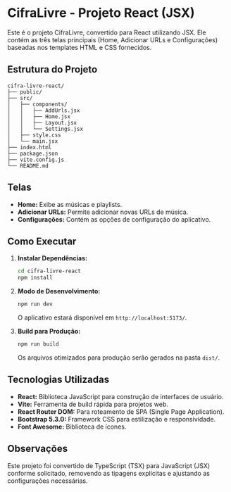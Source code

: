# CifraLivre - Projeto React (JSX)

Este é o projeto CifraLivre, convertido para React utilizando JSX. Ele contém as três telas principais (Home, Adicionar URLs e Configurações) baseadas nos templates HTML e CSS fornecidos.

## Estrutura do Projeto

```
cifra-livre-react/
├── public/
├── src/
│   ├── components/
│   │   ├── AddUrls.jsx
│   │   ├── Home.jsx
│   │   ├── Layout.jsx
│   │   └── Settings.jsx
│   ├── style.css
│   └── main.jsx
├── index.html
├── package.json
├── vite.config.js
└── README.md
```

## Telas

-   **Home:** Exibe as músicas e playlists.
-   **Adicionar URLs:** Permite adicionar novas URLs de música.
-   **Configurações:** Contém as opções de configuração do aplicativo.

## Como Executar

1.  **Instalar Dependências:**
    ```bash
    cd cifra-livre-react
    npm install
    ```

2.  **Modo de Desenvolvimento:**
    ```bash
    npm run dev
    ```
    O aplicativo estará disponível em `http://localhost:5173/`.

3.  **Build para Produção:**
    ```bash
    npm run build
    ```
    Os arquivos otimizados para produção serão gerados na pasta `dist/`.

## Tecnologias Utilizadas

-   **React:** Biblioteca JavaScript para construção de interfaces de usuário.
-   **Vite:** Ferramenta de build rápida para projetos web.
-   **React Router DOM:** Para roteamento de SPA (Single Page Application).
-   **Bootstrap 5.3.0:** Framework CSS para estilização e responsividade.
-   **Font Awesome:** Biblioteca de ícones.

## Observações

Este projeto foi convertido de TypeScript (TSX) para JavaScript (JSX) conforme solicitado, removendo as tipagens explícitas e ajustando as configurações necessárias.

